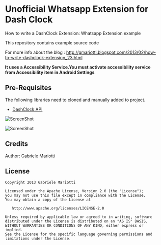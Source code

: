 # Unofficial Whatsapp Extension for Dash Clock

How to write a DashClock Extension: Whatsapp Extension example

This repository contains example source code

For more info about the blog : 
http://gmariotti.blogspot.com/2013/02/how-to-write-dashclock-extension_23.html

**It uses a Accessibility Service.You must activate accessibility service from Accessibility item in Android Settings**

## Pre-Requisites

The following libraries need to cloned and manually added to project.

 * [DashClock API](http://code.google.com/p/dashclock/wiki/API)
 
![ScreenShot](https://github.com/gabrielemariotti/androiddev/raw/master/DashclockWhatsappExtension/Image1.gif)

![ScreenShot](https://github.com/gabrielemariotti/androiddev/raw/master/DashclockWhatsappExtension/Image2.gif)


Credits
-------

Author: Gabriele Mariotti

License
-------

    Copyright 2013 Gabriele Mariotti

    Licensed under the Apache License, Version 2.0 (the "License");
    you may not use this file except in compliance with the License.
    You may obtain a copy of the License at

       http://www.apache.org/licenses/LICENSE-2.0

    Unless required by applicable law or agreed to in writing, software
    distributed under the License is distributed on an "AS IS" BASIS,
    WITHOUT WARRANTIES OR CONDITIONS OF ANY KIND, either express or implied.
    See the License for the specific language governing permissions and
    limitations under the License.
    
